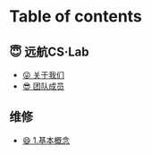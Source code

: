# Table of contents

## 😇 远航CS·Lab

* [😜 关于我们](README.md)
* [😎 团队成员](yuan-hang-cslab/tuan-dui-cheng-yuan.md)

## 维修

* [😄 1.基本概念](wei-xiu/1.-ji-ben-gai-nian.md)
